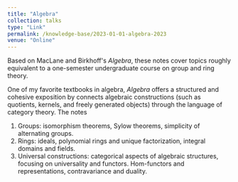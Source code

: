 ```yaml
---
title: "Algebra"
collection: talks
type: "Link"
permalink: /knowledge-base/2023-01-01-algebra-2023
venue: "Online"
---
```


Based on MacLane and Birkhoff's *Algebra*, these notes cover topics roughly equivalent to a one-semester undergraduate course on group and ring theory. 

One of my favorite textbooks in algebra, *Algebra* offers a structured and cohesive exposition by connects algebraic constructions (such as quotients, kernels, and freely generated objects) through the language of category theory. The notes 

1. Groups: isomorphism theorems, Sylow theorems, simplicity of alternating groups. 
2. Rings: ideals, polynomial rings and unique factorization, integral domains and fields. 
3. Universal constructions: categorical aspects of algebraic structures, focusing on universality and functors. Hom-functors and representations, contravariance and duality. 